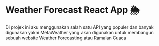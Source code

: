 # Weather Forecast React App 🌦

Di projek ini aku menggunakan salah satu API yang populer dan banyak digunakan yakni MetaWeather yang akan digunakan untuk membangun sebuah website Weather Forecasting atau Ramalan Cuaca
